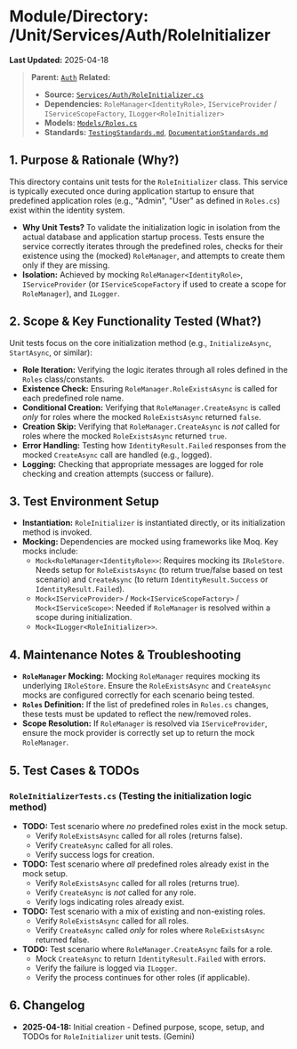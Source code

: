 # Module/Directory: /Unit/Services/Auth/RoleInitializer

**Last Updated:** 2025-04-18

> **Parent:** [`Auth`](../README.md)
> **Related:**
> * **Source:** [`Services/Auth/RoleInitializer.cs`](../../../../../Zarichney.Server/Services/Auth/RoleInitializer.cs)
> * **Dependencies:** `RoleManager<IdentityRole>`, `IServiceProvider` / `IServiceScopeFactory`, `ILogger<RoleInitializer>`
> * **Models:** [`Models/Roles.cs`](../../../../../Zarichney.Server/Services/Auth/Models/Roles.cs)
> * **Standards:** [`TestingStandards.md`](../../../../../Docs/Standards/TestingStandards.md), [`DocumentationStandards.md`](../../../../../Docs/Development/DocumentationStandards.md)

## 1. Purpose & Rationale (Why?)

This directory contains unit tests for the `RoleInitializer` class. This service is typically executed once during application startup to ensure that predefined application roles (e.g., "Admin", "User" as defined in `Roles.cs`) exist within the identity system.

* **Why Unit Tests?** To validate the initialization logic in isolation from the actual database and application startup process. Tests ensure the service correctly iterates through the predefined roles, checks for their existence using the (mocked) `RoleManager`, and attempts to create them only if they are missing.
* **Isolation:** Achieved by mocking `RoleManager<IdentityRole>`, `IServiceProvider` (or `IServiceScopeFactory` if used to create a scope for `RoleManager`), and `ILogger`.

## 2. Scope & Key Functionality Tested (What?)

Unit tests focus on the core initialization method (e.g., `InitializeAsync`, `StartAsync`, or similar):

* **Role Iteration:** Verifying the logic iterates through all roles defined in the `Roles` class/constants.
* **Existence Check:** Ensuring `RoleManager.RoleExistsAsync` is called for each predefined role name.
* **Conditional Creation:** Verifying that `RoleManager.CreateAsync` is called *only* for roles where the mocked `RoleExistsAsync` returned `false`.
* **Creation Skip:** Verifying that `RoleManager.CreateAsync` is *not* called for roles where the mocked `RoleExistsAsync` returned `true`.
* **Error Handling:** Testing how `IdentityResult.Failed` responses from the mocked `CreateAsync` call are handled (e.g., logged).
* **Logging:** Checking that appropriate messages are logged for role checking and creation attempts (success or failure).

## 3. Test Environment Setup

* **Instantiation:** `RoleInitializer` is instantiated directly, or its initialization method is invoked.
* **Mocking:** Dependencies are mocked using frameworks like Moq. Key mocks include:
    * `Mock<RoleManager<IdentityRole>>`: Requires mocking its `IRoleStore`. Needs setup for `RoleExistsAsync` (to return true/false based on test scenario) and `CreateAsync` (to return `IdentityResult.Success` or `IdentityResult.Failed`).
    * `Mock<IServiceProvider>` / `Mock<IServiceScopeFactory>` / `Mock<IServiceScope>`: Needed if `RoleManager` is resolved within a scope during initialization.
    * `Mock<ILogger<RoleInitializer>>`.

## 4. Maintenance Notes & Troubleshooting

* **`RoleManager` Mocking:** Mocking `RoleManager` requires mocking its underlying `IRoleStore`. Ensure the `RoleExistsAsync` and `CreateAsync` mocks are configured correctly for each scenario being tested.
* **`Roles` Definition:** If the list of predefined roles in `Roles.cs` changes, these tests must be updated to reflect the new/removed roles.
* **Scope Resolution:** If `RoleManager` is resolved via `IServiceProvider`, ensure the mock provider is correctly set up to return the mock `RoleManager`.

## 5. Test Cases & TODOs

### `RoleInitializerTests.cs` (Testing the initialization logic method)
* **TODO:** Test scenario where *no* predefined roles exist in the mock setup.
    * Verify `RoleExistsAsync` called for all roles (returns false).
    * Verify `CreateAsync` called for all roles.
    * Verify success logs for creation.
* **TODO:** Test scenario where *all* predefined roles already exist in the mock setup.
    * Verify `RoleExistsAsync` called for all roles (returns true).
    * Verify `CreateAsync` is *not* called for any role.
    * Verify logs indicating roles already exist.
* **TODO:** Test scenario with a mix of existing and non-existing roles.
    * Verify `RoleExistsAsync` called for all roles.
    * Verify `CreateAsync` called *only* for roles where `RoleExistsAsync` returned false.
* **TODO:** Test scenario where `RoleManager.CreateAsync` fails for a role.
    * Mock `CreateAsync` to return `IdentityResult.Failed` with errors.
    * Verify the failure is logged via `ILogger`.
    * Verify the process continues for other roles (if applicable).

## 6. Changelog

* **2025-04-18:** Initial creation - Defined purpose, scope, setup, and TODOs for `RoleInitializer` unit tests. (Gemini)


